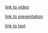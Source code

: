 [link to video](https://youtu.be/a9F6mTKykjM)

[link to presentation](https://rolling-scopes-school.github.io/marigza-JSFE2023Q1/presentation/reveal/SVG-presentation/index.html)

[link to text](presentation.txt)

